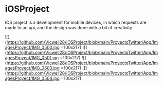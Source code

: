 # iOSProject
iOS project is a development for mobile devices, in which requests are made to an api, and the design was done with a bit of creativity

![](https://github.com/Vicwell28/iOSProject/blob/main/ProyectoTwitter/App/ImagesProyect/IMG_0500.jpg =100x217)
![](https://github.com/Vicwell28/iOSProject/blob/main/ProyectoTwitter/App/ImagesProyect/IMG_0501.jpg =100x217)
![](https://github.com/Vicwell28/iOSProject/blob/main/ProyectoTwitter/App/ImagesProyect/IMG_0503.jpg =100x217)
![](https://github.com/Vicwell28/iOSProject/blob/main/ProyectoTwitter/App/ImagesProyect/IMG_0504.jpg =100x217)
